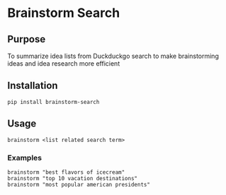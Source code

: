# Brainstorm Search


## Purpose
To summarize idea lists from Duckduckgo search to make brainstorming ideas and idea research more efficient

## Installation
```
pip install brainstorm-search
```

## Usage
```
brainstorm <list related search term>
```
### Examples
```
brainstorm "best flavors of icecream"
brainstorm "top 10 vacation destinations"
brainstorm "most popular american presidents"
```
